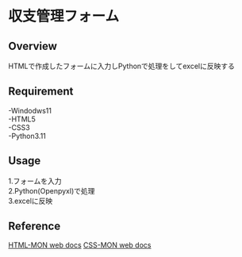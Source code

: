 # 収支管理フォーム

## Overview
HTMLで作成したフォームに入力しPythonで処理をしてexcelに反映する

## Requirement
-Windodws11  
-HTML5  
-CSS3  
-Python3.11  

## Usage
1.フォームを入力  
2.Python(Openpyxl)で処理  
3.excelに反映  


## Reference
[HTML-MON web docs](https://developer.mozilla.org/ja/docs/Web/HTML)
[CSS-MON web docs](https://developer.mozilla.org/ja/docs/Learn/CSS)

